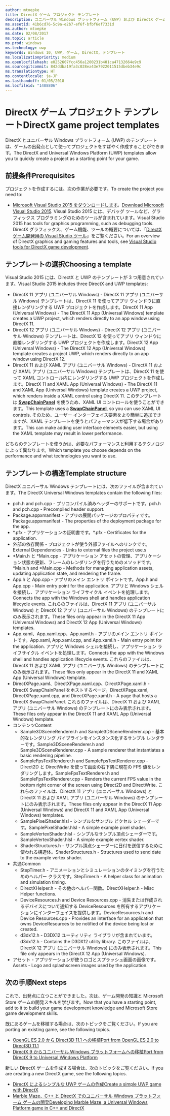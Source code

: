 ```yaml
---
author: mtoepke
title: DirectX ゲーム プロジェクト テンプレート
description: ユニバーサル Windows プラットフォーム (UWP) および DirectX ゲームを作成するためのテンプレートについて説明します。
ms.assetid: 41b6cd76-5c9a-e2b7-ef6f-bfbf6ef7331d
ms.author: mtoepke
ms.date: 02/08/2017
ms.topic: article
ms.prod: windows
ms.technology: uwp
keywords: Windows 10, UWP, ゲーム, DirectX, テンプレート
ms.localizationpriority: medium
ms.openlocfilehash: e0252607fcc456a1200231b401ca47132664e9c9
ms.sourcegitcommit: 842ddba19fa3c028ea43e7922011515dbeb34e9c
ms.translationtype: HT
ms.contentlocale: ja-JP
ms.lasthandoff: 01/05/2018
ms.locfileid: "1488806"
---
```

# <a name="directx-game-project-templates"></a><span data-ttu-id="aaa99-104">DirectX ゲーム プロジェクト テンプレート</span><span class="sxs-lookup"><span data-stu-id="aaa99-104">DirectX game project templates</span></span>



<span data-ttu-id="aaa99-105">DirectX とユニバーサル Windows プラットフォーム (UWP) のテンプレートは、ゲームの出発点として使ってプロジェクトをすばやく作成することができます。</span><span class="sxs-lookup"><span data-stu-id="aaa99-105">The DirectX and Universal Windows Platform (UWP) templates allow you to quickly create a project as a starting point for your game.</span></span>

## <a name="prerequisites"></a><span data-ttu-id="aaa99-106">前提条件</span><span class="sxs-lookup"><span data-stu-id="aaa99-106">Prerequisites</span></span>


<span data-ttu-id="aaa99-107">プロジェクトを作成するには、次の作業が必要です。</span><span class="sxs-lookup"><span data-stu-id="aaa99-107">To create the project you need to:</span></span>

-   <span data-ttu-id="aaa99-108">[Microsoft Visual Studio 2015 をダウンロードします](https://www.visualstudio.com/vs-2015-product-editions)。</span><span class="sxs-lookup"><span data-stu-id="aaa99-108">[Download Microsoft Visual Studio 2015](https://www.visualstudio.com/vs-2015-product-editions).</span></span> <span data-ttu-id="aaa99-109">Visual Studio 2015 には、デバッグ ツールなど、グラフィックス プログラミングのためのツールが含まれています。</span><span class="sxs-lookup"><span data-stu-id="aaa99-109">Visual Studio 2015 has tools for graphics programming, such as debugging tools.</span></span> <span data-ttu-id="aaa99-110">DirectX グラフィックス、ゲーム機能、ツールの概要については、「[DirectX ゲーム開発用の Visual Studio ツール](set-up-visual-studio-for-game-development.md)」をご覧ください。</span><span class="sxs-lookup"><span data-stu-id="aaa99-110">For an overview of DirectX graphics and gaming features and tools, see [Visual Studio tools for DirectX game development](set-up-visual-studio-for-game-development.md).</span></span>

## <a name="choosing-a-template"></a><span data-ttu-id="aaa99-111">テンプレートの選択</span><span class="sxs-lookup"><span data-stu-id="aaa99-111">Choosing a template</span></span>


<span data-ttu-id="aaa99-112">Visual Studio 2015 には、DirectX と UWP のテンプレートが 3 つ用意されています。</span><span class="sxs-lookup"><span data-stu-id="aaa99-112">Visual Studio 2015 includes three DirectX and UWP templates:</span></span>

-   <span data-ttu-id="aaa99-113">DirectX 11 アプリ (ユニバーサル Windows) - DirectX 11 アプリ (ユニバーサル Windows) テンプレートは、DirectX 11 を使ってアプリ ウィンドウに直接レンダリングする UWP プロジェクトを作成します。</span><span class="sxs-lookup"><span data-stu-id="aaa99-113">DirectX 11 App (Universal Windows) - The DirectX 11 App (Universal Windows) template creates a UWP project, which renders directly to an app window using DirectX 11.</span></span>
-   <span data-ttu-id="aaa99-114">DirectX 12 アプリ (ユニバーサル Windows) - DirectX 12 アプリ (ユニバーサル Windows) テンプレートは、DirectX 12 を使ってアプリ ウィンドウに直接レンダリングする UWP プロジェクトを作成します。</span><span class="sxs-lookup"><span data-stu-id="aaa99-114">DirectX 12 App (Universal Windows) - The DirectX 12 App (Universal Windows) template creates a project UWP, which renders directly to an app window using DirectX 12.</span></span>
-   <span data-ttu-id="aaa99-115">DirectX 11 および XAML アプリ (ユニバーサル Windows) - DirectX 11 および XAML アプリ (ユニバーサル Windows) テンプレートは、DirectX 11 を使って XAML コントロール内にレンダリングする UWP プロジェクトを作成します。</span><span class="sxs-lookup"><span data-stu-id="aaa99-115">DirectX 11 and XAML App (Universal Windows) - The DirectX 11 and XAML App (Universal Windows) template creates a UWP project, which renders inside a XAML control using DirectX 11.</span></span> <span data-ttu-id="aaa99-116">このテンプレートは [**SwapChainPanel**](https://msdn.microsoft.com/library/windows/apps/dn252834) を使うため、XAML UI コントロールを使うことができます。</span><span class="sxs-lookup"><span data-stu-id="aaa99-116">This template uses a [**SwapChainPanel**](https://msdn.microsoft.com/library/windows/apps/dn252834), so you can use XAML UI controls.</span></span> <span data-ttu-id="aaa99-117">そのため、ユーザー インターフェイス要素をより簡単に追加できますが、XAML テンプレートを使うとパフォーマンスが低下する場合があります。</span><span class="sxs-lookup"><span data-stu-id="aaa99-117">This can make adding user interface elements easier, but using the XAML template may result in lower performance.</span></span>

<span data-ttu-id="aaa99-118">どちらのテンプレートを使うかは、必要なパフォーマンスと利用するテクノロジによって異なります。</span><span class="sxs-lookup"><span data-stu-id="aaa99-118">Which template you choose depends on the performance and what technologies you want to use.</span></span>

## <a name="template-structure"></a><span data-ttu-id="aaa99-119">テンプレートの構造</span><span class="sxs-lookup"><span data-stu-id="aaa99-119">Template structure</span></span>


<span data-ttu-id="aaa99-120">DirectX ユニバーサル Windows テンプレートには、次のファイルが含まれています。</span><span class="sxs-lookup"><span data-stu-id="aaa99-120">The DirectX Universal Windows templates contain the following files:</span></span>

-   <span data-ttu-id="aaa99-121">pch.h and pch.cpp - プリコンパイル済みヘッダーのサポートです。</span><span class="sxs-lookup"><span data-stu-id="aaa99-121">pch.h and pch.cpp - Precompiled header support.</span></span>
-   <span data-ttu-id="aaa99-122">Package.appxmanifest - アプリの展開パッケージのプロパティです。</span><span class="sxs-lookup"><span data-stu-id="aaa99-122">Package.appxmanifest - The properties of the deployment package for the app.</span></span>
-   <span data-ttu-id="aaa99-123">\*.pfx - アプリケーションの証明書です。</span><span class="sxs-lookup"><span data-stu-id="aaa99-123">\*.pfx - Certificates for the application.</span></span>
-   <span data-ttu-id="aaa99-124">外部の依存関係 - プロジェクトが使う外部ファイルへのリンクです。</span><span class="sxs-lookup"><span data-stu-id="aaa99-124">External Dependencies - Links to external files the project use.s</span></span>
-   <span data-ttu-id="aaa99-125">\*Main.h と \*Main.cpp - アプリケーション アセットの管理、アプリケーション状態の更新、フレームのレンダリングを行うためのメソッドです。</span><span class="sxs-lookup"><span data-stu-id="aaa99-125">\*Main.h and \*Main.cpp - Methods for managing application assets, updating application state, and rendering the frame.</span></span>
-   <span data-ttu-id="aaa99-126">App.h と App.cpp - アプリのメイン エントリ ポイントです。</span><span class="sxs-lookup"><span data-stu-id="aaa99-126">App.h and App.cpp - Main entry point for the application.</span></span> <span data-ttu-id="aaa99-127">アプリと Windows シェルを接続し、アプリケーション ライフサイクル イベントを処理します。</span><span class="sxs-lookup"><span data-stu-id="aaa99-127">Connects the app with the Windows shell and handles application lifecycle events.</span></span> <span data-ttu-id="aaa99-128">これらのファイルは、DirectX 11 アプリ (ユニバーサル Windows) と DirectX 12 アプリ (ユニバーサル Windows) のテンプレートにのみ表示されます。</span><span class="sxs-lookup"><span data-stu-id="aaa99-128">These files only appear in the DirectX 11 App (Universal Windows) and DirectX 12 App (Universal Windows) templates.</span></span>
-   <span data-ttu-id="aaa99-129">App.xaml、App.xaml.cpp、App.xaml.h - アプリのメイン エントリ ポイントです。</span><span class="sxs-lookup"><span data-stu-id="aaa99-129">App.xaml, App.xaml.cpp, and App.xaml.h - Main entry point for the application.</span></span> <span data-ttu-id="aaa99-130">アプリと Windows シェルを接続し、アプリケーション ライフサイクル イベントを処理します。</span><span class="sxs-lookup"><span data-stu-id="aaa99-130">Connects the app with the Windows shell and handles application lifecycle events.</span></span> <span data-ttu-id="aaa99-131">これらのファイルは、DirectX 11 および XAML アプリ (ユニバーサル Windows) のテンプレートにのみ表示されます。</span><span class="sxs-lookup"><span data-stu-id="aaa99-131">These files only appear in the DirectX 11 and XAML App (Universal Windows) template.</span></span>
-   <span data-ttu-id="aaa99-132">DirectXPage.xaml、DirectXPage.xaml.cpp、DirectXPage.xaml.h - DirectX SwapChainPanel をホストするページ。</span><span class="sxs-lookup"><span data-stu-id="aaa99-132">DirectXPage.xaml, DirectXPage.xaml.cpp, and DirectXPage.xaml.h - A page that hosts a DirectX SwapChainPanel.</span></span> <span data-ttu-id="aaa99-133">これらのファイルは、DirectX 11 および XAML アプリ (ユニバーサル Windows) のテンプレートにのみ表示されます。</span><span class="sxs-lookup"><span data-stu-id="aaa99-133">These files only appear in the DirectX 11 and XAML App (Universal Windows) template.</span></span>
-   <span data-ttu-id="aaa99-134">コンテンツ</span><span class="sxs-lookup"><span data-stu-id="aaa99-134">Content</span></span>
    -   <span data-ttu-id="aaa99-135">Sample3DSceneRenderer.h and Sample3DSceneRenderer.cpp - 基本的なレンダリング パイプラインをインスタンス化するサンプル レンダラーです。</span><span class="sxs-lookup"><span data-stu-id="aaa99-135">Sample3DSceneRenderer.h and Sample3DSceneRenderer.cpp - A sample renderer that instantiates a basic rendering pipeline.</span></span>
    -   <span data-ttu-id="aaa99-136">SampleFpsTextRenderer.h and SampleFpsTextRenderer.cpp - Direct2D と DirectWrite を使って画面の右下隅に現在の FPS 値をレンダリングします。</span><span class="sxs-lookup"><span data-stu-id="aaa99-136">SampleFpsTextRenderer.h and SampleFpsTextRenderer.cpp - Renders the current FPS value in the bottom right corner of the screen using Direct2D and DirectWrite.</span></span> <span data-ttu-id="aaa99-137">これらのファイルは、DirectX 11 アプリ (ユニバーサル Windows) と DirectX 11 および XAML アプリ (ユニバーサル Windows) のテンプレートにのみ表示されます。</span><span class="sxs-lookup"><span data-stu-id="aaa99-137">These files only appear in the DirectX 11 App (Universal Windows) and DirectX 11 and XAML App (Universal Windows) templates.</span></span>
    -   <span data-ttu-id="aaa99-138">SamplePixelShader.hlsl - シンプルなサンプル ピクセル シェーダーです。</span><span class="sxs-lookup"><span data-stu-id="aaa99-138">SamplePixelShader.hlsl - A simple example pixel shader.</span></span>
    -   <span data-ttu-id="aaa99-139">SampleVertexShader.hlsl - シンプルなサンプル頂点シェーダーです。</span><span class="sxs-lookup"><span data-stu-id="aaa99-139">SampleVertexShader.hlsl - A simple example vertex shader.</span></span>
    -   <span data-ttu-id="aaa99-140">ShaderStructures.h - サンプル頂点シェーダーに日付を送信するために使われる構造体。</span><span class="sxs-lookup"><span data-stu-id="aaa99-140">ShaderStructures.h - Structures used to send date to the example vertex shader.</span></span>
-   <span data-ttu-id="aaa99-141">共通</span><span class="sxs-lookup"><span data-stu-id="aaa99-141">Common</span></span>
    -   <span data-ttu-id="aaa99-142">StepTimer.h - アニメーションとシミュレーションのタイミングを行うためのヘルパー クラスです。</span><span class="sxs-lookup"><span data-stu-id="aaa99-142">StepTimer.h - A helper class for animation and simulation timing.</span></span>
    -   <span data-ttu-id="aaa99-143">DirectXHelper.h - その他のヘルパー関数。</span><span class="sxs-lookup"><span data-stu-id="aaa99-143">DirectXHelper.h - Misc Helper functions.</span></span>
    -   <span data-ttu-id="aaa99-144">DeviceResources.h and Device Resources.cpp - 消失または作成されるデバイスについて通知する DeviceResources を所有するアプリケーションにインターフェイスを提供します。</span><span class="sxs-lookup"><span data-stu-id="aaa99-144">DeviceResources.h and Device Resources.cpp - Provides an interface for an application that owns DeviceResources to be notified of the device being lost or created.</span></span>
    -   <span data-ttu-id="aaa99-145">d3dx12.h - D3DX12 ユーティリティ ライブラリが含まれています。</span><span class="sxs-lookup"><span data-stu-id="aaa99-145">d3dx12.h - Contains the D3DX12 utility library.</span></span> <span data-ttu-id="aaa99-146">このファイルは、DirectX 12 アプリ (ユニバーサル Windows) にのみ表示されます。</span><span class="sxs-lookup"><span data-stu-id="aaa99-146">This file only appears in the DirectX 12 App (Universal Windows).</span></span>
-   <span data-ttu-id="aaa99-147">アセット - アプリケーションが使うロゴとスプラッシュ画面の画像です。</span><span class="sxs-lookup"><span data-stu-id="aaa99-147">Assets - Logo and splashscreen images used by the application.</span></span>

## <a name="next-steps"></a><span data-ttu-id="aaa99-148">次の手順</span><span class="sxs-lookup"><span data-stu-id="aaa99-148">Next steps</span></span>


<span data-ttu-id="aaa99-149">これで、出発点に立つことができました。次は、ゲーム開発の知識と Microsoft Store ゲームの開発スキルを学びます。</span><span class="sxs-lookup"><span data-stu-id="aaa99-149">Now that you have a starting point, add to it to build your game development knowledge and Microsoft Store game development skills.</span></span>

<span data-ttu-id="aaa99-150">既にあるゲームを移植する場合は、次のトピックをご覧ください。</span><span class="sxs-lookup"><span data-stu-id="aaa99-150">If you are porting an existing game, see the following topics.</span></span>

-   [<span data-ttu-id="aaa99-151">OpenGL ES 2.0 から Direct3D 11.1 への移植</span><span class="sxs-lookup"><span data-stu-id="aaa99-151">Port from OpenGL ES 2.0 to Direct3D 11.1</span></span>](port-from-opengl-es-2-0-to-directx-11-1.md)
-   [<span data-ttu-id="aaa99-152">DirectX 9 からユニバーサル Windows プラットフォームへの移植</span><span class="sxs-lookup"><span data-stu-id="aaa99-152">Port from DirectX 9 to Universal Windows Platform</span></span>](porting-your-directx-9-game-to-windows-store.md)

<span data-ttu-id="aaa99-153">新しい DirectX ゲームを作成する場合は、次のトピックをご覧ください。</span><span class="sxs-lookup"><span data-stu-id="aaa99-153">If you are creating a new DirectX game, see the following topics.</span></span>

-   [<span data-ttu-id="aaa99-154">DirectX によるシンプルな UWP ゲームの作成</span><span class="sxs-lookup"><span data-stu-id="aaa99-154">Create a simple UWP game with DirectX</span></span>](tutorial--create-your-first-uwp-directx-game.md)
-   [<span data-ttu-id="aaa99-155">Marble Maze、C++ と DirectX でのユニバーサル Windows プラットフォーム ゲームの開発</span><span class="sxs-lookup"><span data-stu-id="aaa99-155">Developing Marble Maze, a Universal Windows Platform game in C++ and DirectX</span></span>](developing-marble-maze-a-windows-store-game-in-cpp-and-directx.md)
